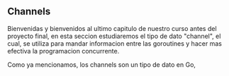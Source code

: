 ## Channels

Bienvenidas y bienvenidos al ultimo capitulo de nuestro curso antes del proyecto final, en esta seccion estudiaremos el tipo de dato "channel", el cual, se utiliza para mandar informacion entre las goroutines y hacer mas efectiva la programacion concurrente.

Como ya mencionamos, los channels son un tipo de dato en Go,